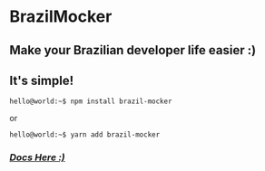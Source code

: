 # BrazilMocker
## Make your Brazilian developer life **easier :)**


## **It's simple!**

```console
hello@world:~$ npm install brazil-mocker
```
or

```console
hello@world:~$ yarn add brazil-mocker
```

### [***Docs Here :)***](https://github.com/Aldrie/BrazilMocker/blob/master/docs/DOCS.MD)
